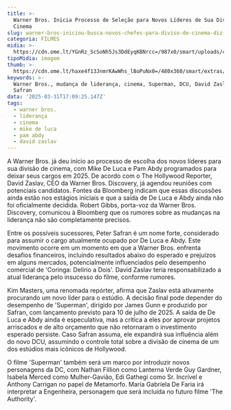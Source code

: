 ```yaml
---
title: >-
  Warner Bros. Inicia Processo de Seleção para Novos Líderes de Sua Divisão de
  Cinema
slug: warner-bros-iniciou-busca-novos-chefes-para-diviso-de-cinema-diz-site
categoria: FILMES
midia: >-
  https://cdn.ome.lt/YGnRz_ScSoNh5Js3DdEyqKBNrcc=/987x0/smart/uploads/conteudo/fotos/OMELETE_CAPA_-_2025-03-31T140312.543.png
tipoMidia: imagem
thumb: >-
  https://cdn.ome.lt/haxe4f13JnmrKAwWhs_lBoPuNx0=/480x360/smart/extras/conteudos/omelete_THUMB_-_2025-03-31T140255.187.png
keywords: >-
  Warner Bros., mudança de liderança, cinema, Superman, DCU, David Zaslav, Peter
  Safran
data: '2025-03-31T17:09:25.147Z'
tags:
  - warner bros.
  - liderança
  - cinema
  - mike de luca
  - pam abdy
  - david zaslav
---
```


A Warner Bros. já deu início ao processo de escolha dos novos líderes para sua divisão de cinema, com Mike De Luca e Pam Abdy programados para deixar seus cargos em 2025. De acordo com o The Hollywood Reporter, David Zaslav, CEO da Warner Bros. Discovery, já agendou reuniões com potenciais candidatos. Fontes da Bloomberg indicam que essas discussões ainda estão nos estágios iniciais e que a saída de De Luca e Abdy ainda não foi oficialmente decidida. Robert Gibbs, porta-voz da Warner Bros. Discovery, comunicou à Bloomberg que os rumores sobre as mudanças na liderança não são completamente precisos.

Entre os possíveis sucessores, Peter Safran é um nome forte, considerado para assumir o cargo atualmente ocupado por De Luca e Abdy. Este movimento ocorre em um momento em que a Warner Bros. enfrenta desafios financeiros, incluindo resultados abaixo do esperado e prejuízos em alguns mercados, potencialmente influenciados pelo desempenho comercial de 'Coringa: Delírio a Dois'. David Zaslav teria responsabilizado a atual liderança pelo insucesso do filme, conforme rumores.

Kim Masters, uma renomada repórter, afirma que Zaslav está ativamente procurando um novo líder para o estúdio. A decisão final pode depender do desempenho de 'Superman', dirigido por James Gunn e produzido por Safran, com lançamento previsto para 10 de julho de 2025. A saída de De Luca e Abdy ainda é especulativa, mas a crítica a eles por aprovar projetos arriscados e de alto orçamento que não retornaram o investimento esperado persiste. Caso Safran assuma, ele expandirá sua influência além do novo DCU, assumindo o controle total sobre a divisão de cinema de um dos estúdios mais icônicos de Hollywood.

O filme 'Superman' também será um marco por introduzir novos personagens da DC, com Nathan Fillion como Lanterna Verde Guy Gardner, Isabela Merced como Mulher-Gavião, Edi Gathegi como Sr. Incrível e Anthony Carrigan no papel de Metamorfo. María Gabriela De Faria irá interpretar a Engenheira, personagem que será incluída no futuro filme 'The Authority'.
